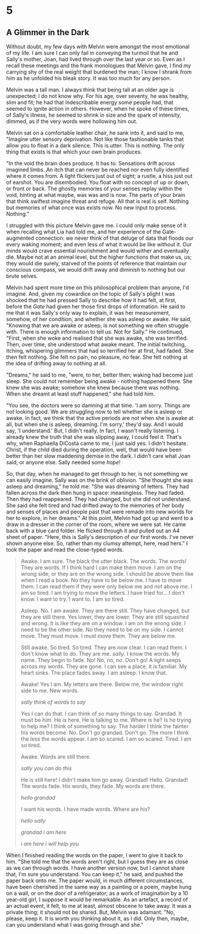 
# 5
## A Glimmer in the Dark

Without doubt, my few days with Melvin were amongst the most emotional of my life. I am sure I can only fail in conveying the turmoil that he and Sally's mother, Joan, had lived through over the last year or so. Even as I recall these meetings and the frank monologues that Melvin gave, I find my carrying shy of the real weight that burdened the man; I know I shrank from him as he unfolded his bleak story. It was too much for any person.

Melvin was a tall man. I always think that being tall at an older age is unexpected; I do not know why. For his age, over seventy, he was healthy, slim and fit; he had that indescribable energy some people had, that seemed to ignite action in others. However, when he spoke of these times, of Sally's illness, he seemed to shrink in size and the spark of intensity, dimmed, as if the very words were hollowing him out.

Melvin sat on a comfortable leather chair, he sank into it, and said to me, "Imagine utter sensory deprivation. Not like those fashionable tanks that allow you to float in a dark silence. This is utter. This is nothing. The only thing that exists is that which your own brain produces.

"In the void the brain does produce. It has to. Sensations drift across imagined limbs. An itch that can never be reached nor even fully identified where it comes from. A light flickers just out of sight; a rustle, a hiss just out of earshot. You are disembodied. You float with no concept of up or down, or front or back. The ghostly memories of your senses replay within the void, hinting at what maybe, was was and is now. The parts of your brain that think swiftest imagine threat and refuge. All that is real is self. Nothing but memories of what once was exists now. No new input to process. Nothing."

I struggled with this picture Melvin gave me. I could only make sense of it when recalling what Lia had told me, and her experience of the Gate-augmented connection: we never think of that deluge of data that floods our every waking moment; and even less of what it would be like without it. Our minds would crave essential nourishment and would wither and eventually die. Maybe not at an animal level, but the higher functions that make us, us; they would die surely, starved of the points of reference that maintain our conscious compass, we would drift away and diminish to nothing but our brute selves.

Melvin had spent more time on this philosophical problem than anyone, I'd imagine. And, given my cowardice on the topic of Sally's plight I was shocked that he had pressed Sally to describe how it had felt, at first, before the *Gate* had given her those first drops of information. He said to me that it was Sally's only way to explain, it was her measurement, somehow, of her condition, and whether she was asleep or awake. He said, "Knowing that we are awake or asleep, is not something we often struggle with. There is enough information to tell us. Not for Sally." He continued, "First, when she woke and realised that she was awake, she was terrified. Then, over time, she understood what awake meant. The initial twitching, itching, whispering glimmers that had so terrified her at first, had faded. She then felt nothing. She felt no pain, no pleasure, no fear. She felt nothing at the idea of drifting away to nothing at all.

"Dreams," he said to me, "were, to her, better then; waking had become just sleep. She could not remember being awake - nothing happened there. She knew she was awake; somehow she knew because there was nothing. When she dreamt at least stuff happened," she had told him.

"You see, the doctors were so damning at that time. 'I am sorry. Things are not looking good. We are struggling now to tell whether she is asleep or awake. In fact, we think that the active periods are not when she is awake at all, but when she is asleep, dreaming. I'm sorry,' they'd say. And I would say, 'I understand.' But, I didn't really. In fact, I wasn't really listening. I already knew the truth that she was slipping away, I could feel it. That's why, when Raphaella DiCosta came to me, I just said yes. I didn't hesitate. Christ, if the child died during the operation, well, that would have been better than her slow maddening demise in the dark. I didn't care what Joan said, or anyone else. Sally needed some *hope*!

<!-- REWRITE: Doesn't make sense, this next paragraph --

"I cannot imagine what it must be like for her. She has no stimuli. Her mind is completely closed."
"We have done everything, yes?" He stared at her. She felt his accusation.
"We cannot think of anything more. Before you say, it is not because of the risk. Either to her or us. I want this to work. I wanted it to work."
"I'll keep going. Thank you, for this." He held up the tablet.
"She may not understand the signals. We are only going on what other candidates have found to work. No one was as young as she is." Her lips tightened and she slowly shook her head. "I am so sorry." She caught herself and focussed on him. "Remember, short repeating words. A vocabulary of no more than 5 common words. Her name: repeat it often." 

-->

So, that day, when he managed to get through to her, is not something we can easily imagine. Sally was on the brink of oblivion. "She thought she was asleep and dreaming," he told me. "She was dreaming of letters. They had fallen across the dark then hung in space: meaningless. They had faded. Then they had reappeared. They had changed, but she did not understand. She said she felt tired and had drifted away to the memories of her body and senses of places and people past that were remade into new worlds for her to explore, in her dreams." At this point, Melvin had got up and went to a draw in a dresser in the corner of the room, where we were sat. He came back with a blue card folder. He flicked through it and pulled out an A4 sheet of paper. "Here, this is Sally's description of our first words. I've never shown anyone else. So, rather than my clumsy attempt, here, read hers." I took the paper and read the close-typed words.

> Awake. I am sure. The black the utter black. The words. The words! They are words. If I think hard I can make them move. I am on the wrong side, or they are on the wrong side. I should be above them like when I read a book. No they have to be below me. I have to move them. I can read them if they were only below me and not above me. I am so tired. I am trying to move the letters. I have tried for… I don't know. I want to try. I want to. I am so tired.
> 
> Asleep. No. I am awake. They are there still. They have changed, but they are still there. Yes lower, they are lower. They are still squashed and wrong. It is like they are on a window. I am on the wrong side. I need to be the other side. No they need to be on my side. I cannot move. They must move. I must move them. They are below me.
> 
> Still awake. So tired. So tired. They are now clear. I can read them. I don't know what to do. They are me. *sally*.  I know the words. My name. They begin to fade. No! No, no, no. Don't go! A light seeps across my words. They are gone. I can see a place, it is familiar. My heart sinks. The place fades away. I am asleep. I know that.
> 
> Awake! Yes I am. My letters are there. Below me, the window right side to me. New words.
> 
> *sally think of words to say*  
> 
> Yes I can do that. I can think of so many things to say. Grandad. It must be him. He is here. He is talking to me. Where is he? Is he trying to help me? I think of something to say. The harder I think the fainter his words become. No. Don't go grandad. Don't go. The more I think the less the words appear. I am so scared. I am so scared. Tired. I am so tired.
> 
> Awake. Words are still there.
> 
> *sally you can do this*
> 
> He is still here! I didn't make him go away. Grandad! Hello. Grandad! The words fade. His words, they fade. My words are there.
> 
> *hello grandad*
> 
> I want his words. I have made words. Where are his?
> 
> *hello sally*
> 
> *grandad i am here*
> 
> *i am here i will help you*

When I finished reading the words on the paper, I went to give it back to him. "She told me that the words aren't right, but I guess they are as close as we can through words. I have another version now, but I cannot share that, I'm sure you understand. You can keep it," he said, and pushed the paper back onto me. The paper would, in much different circumstances, have been cherished in the same way as a painting or a poem, maybe hung on a wall, or on the door of a refrigerator; as a work of imagination by a 10 year-old girl, I suppose it would be remarkable. As an artefact, a record of an actual event, it felt, to me at least, almost obscene to take away. It was a private thing; it should not be shared. But, Melvin was adamant. "No, please, keep it. It is worth you thinking about it, as I did. Only then, maybe, can you understand what I was going through and she."

